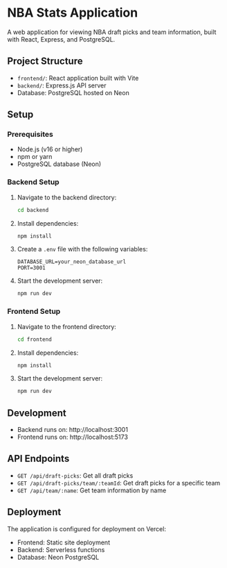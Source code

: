 # NBA Stats Application

A web application for viewing NBA draft picks and team information, built with React, Express, and PostgreSQL.

## Project Structure

- `frontend/`: React application built with Vite
- `backend/`: Express.js API server
- Database: PostgreSQL hosted on Neon

## Setup

### Prerequisites

- Node.js (v16 or higher)
- npm or yarn
- PostgreSQL database (Neon)

### Backend Setup

1. Navigate to the backend directory:
   ```bash
   cd backend
   ```

2. Install dependencies:
   ```bash
   npm install
   ```

3. Create a `.env` file with the following variables:
   ```
   DATABASE_URL=your_neon_database_url
   PORT=3001
   ```

4. Start the development server:
   ```bash
   npm run dev
   ```

### Frontend Setup

1. Navigate to the frontend directory:
   ```bash
   cd frontend
   ```

2. Install dependencies:
   ```bash
   npm install
   ```

3. Start the development server:
   ```bash
   npm run dev
   ```

## Development

- Backend runs on: http://localhost:3001
- Frontend runs on: http://localhost:5173

## API Endpoints

- `GET /api/draft-picks`: Get all draft picks
- `GET /api/draft-picks/team/:teamId`: Get draft picks for a specific team
- `GET /api/team/:name`: Get team information by name

## Deployment

The application is configured for deployment on Vercel:

- Frontend: Static site deployment
- Backend: Serverless functions
- Database: Neon PostgreSQL 